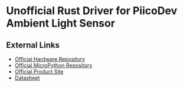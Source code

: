 [Official Hardware Repository]: https://github.com/CoreElectronics/CE-PiicoDev-Ambient-Light-Sensor-VEML6030/tree/2c46d51e90e8e83d5c3dfa3b6a614adb75469b6c
[Official MicroPython Repository]: https://github.com/CoreElectronics/CE-PiicoDev-VEML6030-MicroPython-Module/tree/14b19d9dffe959efd90a55e7a37e663788ab53ff
[Official Product Site]: https://piico.dev/p3
[Datasheet]: https://www.vishay.com/en/product/84366/

# Unofficial Rust Driver for PiicoDev Ambient Light Sensor

## External Links

- [Official Hardware Repository]
- [Official MicroPython Repository]
- [Official Product Site]
- [Datasheet]
